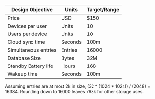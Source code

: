 | Design Objective     | Units   | Target/Range |
|----------------------|---------|--------------|
| Price                | USD     | $150         |
| Devices per user     | Units   | 10           |
| Users per device     | Units   | 10           |
| Cloud sync time      | Seconds | 100m         |
| Simultaneous entries | Entries | 16000        |
| Database Size        | Bytes   | 32M          |
| Standby Battery life | Hours   | 168          |
| Wakeup time          | Seconds | 100m         |

Assuming entries are at most 2k in size, (32 * (1024 * 1024)) / (2048) = 16384. Rounding down to 16000 leaves 768k for other storage uses.
